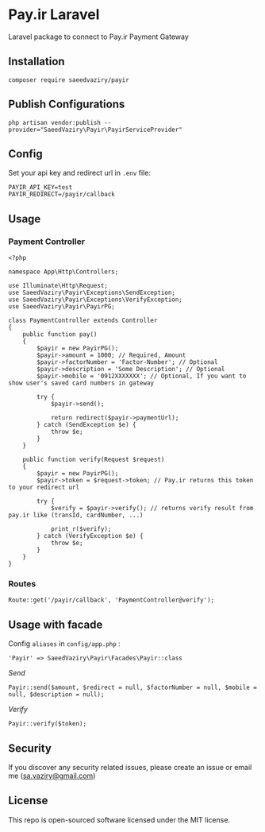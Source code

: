 # Pay.ir Laravel

Laravel package to connect to Pay.ir Payment Gateway

## Installation

`composer require saeedvaziry/payir`

## Publish Configurations

`php artisan vendor:publish --provider="SaeedVaziry\Payir\PayirServiceProvider"`

## Config

Set your api key and redirect url in `.env` file:

    PAYIR_API_KEY=test
    PAYIR_REDIRECT=/payir/callback
    
## Usage

### Payment Controller

    <?php
    
    namespace App\Http\Controllers;
    
    use Illuminate\Http\Request;
    use SaeedVaziry\Payir\Exceptions\SendException;
    use SaeedVaziry\Payir\Exceptions\VerifyException;
    use SaeedVaziry\Payir\PayirPG;
    
    class PaymentController extends Controller
    {
        public function pay()
        {
            $payir = new PayirPG();
            $payir->amount = 1000; // Required, Amount
            $payir->factorNumber = 'Factor-Number'; // Optional
            $payir->description = 'Some Description'; // Optional
            $payir->mobile = '0912XXXXXXX'; // Optional, If you want to show user's saved card numbers in gateway
    
            try {
                $payir->send();
    
                return redirect($payir->paymentUrl);
            } catch (SendException $e) {
                throw $e;
            }
        }
    
        public function verify(Request $request)
        {
            $payir = new PayirPG();
            $payir->token = $request->token; // Pay.ir returns this token to your redirect url
    
            try {
                $verify = $payir->verify(); // returns verify result from pay.ir like (transId, cardNumber, ...)
    
                print_r($verify);
            } catch (VerifyException $e) {
                throw $e;
            }
        }
    }

### Routes

    Route::get('/payir/callback', 'PaymentController@verify');
    
## Usage with facade

Config `aliases` in `config/app.php` :

    'Payir' => SaeedVaziry\Payir\Facades\Payir::class
    
*Send*

    Payir::send($amount, $redirect = null, $factorNumber = null, $mobile = null, $description = null);
    
*Verify*

    Payir::verify($token);
    
## Security

If you discover any security related issues, please create an issue or email me (sa.vaziry@gmail.com)
    
## License

This repo is open-sourced software licensed under the MIT license.
